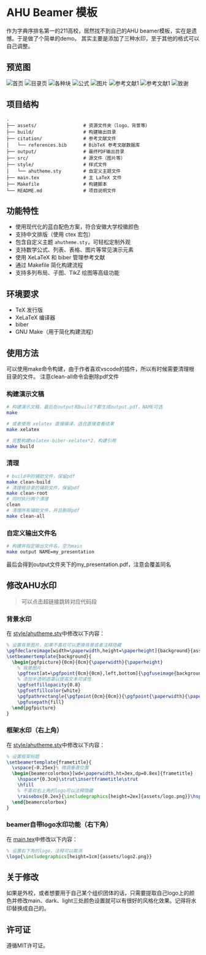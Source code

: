 # AHU Beamer 模板

作为字典序排名第一的211高校，居然找不到自己的AHU beamer模板，实在是遗憾。于是做了个简单的demo。
其实主要是添加了三种水印，至于其他的格式可以自己调整。

## 预览图

![首页](assets/preview/home.jpg)
![目录页](assets/preview/toc.jpg)
![各种块](assets/preview/blocks.jpg)
![公式](assets/preview/formula.jpg)
![图片](assets/preview/imgs.jpg)
![参考文献1](assets/preview/bib1.jpg)
![参考文献1](assets/preview/bib2.jpg)
![致谢](assets/preview/thanks.jpg)

## 项目结构

```
.
├── assets/                 # 资源文件夹（logo、背景等）
├── build/                  # 构建输出目录
├── citation/               # 参考文献文件
│   └── references.bib      # BibTeX 参考文献数据库
├── output/                 # 最终PDF输出目录
├── src/                    # 源文件（图片等）
├── style/                  # 样式文件
│   └── ahutheme.sty        # 自定义主题文件
├── main.tex                # 主 LaTeX 文件
├── Makefile                # 构建脚本
└── README.md               # 项目说明文件
```

## 功能特性

- 使用现代化的蓝白配色方案，符合安徽大学校徽颜色
- 支持中文排版（使用 ctex 宏包）
- 包含自定义主题 `ahutheme.sty`，可轻松定制外观
- 支持数学公式、列表、表格、图片等常见演示元素
- 使用 XeLaTeX 和 biber 管理参考文献
- 通过 Makefile 简化构建流程
- 支持多列布局、子图、TikZ 绘图等高级功能

## 环境要求

- TeX 发行版
- XeLaTeX 编译器
- biber
- GNU Make（用于简化构建流程）

## 使用方法

可以使用make命令构建，由于作者喜欢vscode的插件，所以有时候需要清理根目录的文件。
注意clean-all命令会删除pdf文件

### 构建演示文稿

```bash
# 构建演示文稿，最后在output和build下都生成output.pdf，NAME可选
make

# 或者使用 xelatex 直接编译，适合直接查看结果
make xelatex

# 完整构建xelatex-biber-xelatex*2，构建引用
make build
```

### 清理

```bash
# build中的辅助文件，保留pdf
make clean-build
# 清理根目录的辅助文件，保留pdf
make clean-root
# 同时执行两个清理
clean
# 清理所有辅助文件，并且删除pdf
make clean-all
```

### 自定义输出文件名

```bash
# 构建并指定输出文件名，空为main
make output NAME=my_presentation
```

最后会得到output文件夹下的my_presentation.pdf，注意会覆盖同名

## 修改AHU水印

> 可以点击超链接跳转对应代码段

### 背景水印

在 [style/ahutheme.sty](style/ahutheme.sty#L14)中修改以下内容：

```tex
% 设置背景图片，如果不喜欢可以更换背景或者注释隐藏
\pgfdeclareimage[width=\paperwidth,height=\paperheight]{background}{assets/background.pdf}
\setbeamertemplate{background}{
  \begin{pgfpicture}{0cm}{0cm}{\paperwidth}{\paperheight}
    % 背景图片
    \pgftext[at=\pgfpoint{0cm}{0cm},left,bottom]{\pgfuseimage{background}}
    % 添加半透明遮罩以提高文本可读性
    \pgfsetfillopacity{0.8}
    \pgfsetfillcolor{white}
    \pgfpathrectangle{\pgfpoint{0cm}{0cm}}{\pgfpoint{\paperwidth}{\paperheight}}
    \pgfusepath{fill}
  \end{pgfpicture}
}
```

### 框架水印（右上角）

在 [style/ahutheme.sty](style/ahutheme.sty#L58)中修改以下内容：

```tex
% 设置框架标题
\setbeamertemplate{frametitle}{
  \vspace{-0.25ex}% 微调垂直位置
  \begin{beamercolorbox}[wd=\paperwidth,ht=3ex,dp=0.8ex]{frametitle}
    \hspace*{0.3cm}\strut\insertframetitle\strut
    \hfill
    % 不喜欢右上角的logo可以注释隐藏
    \raisebox{0.2ex}{\includegraphics[height=2ex]{assets/logo.png}}\hspace*{0.4cm}
  \end{beamercolorbox}
}
```

### beamer自带logo水印功能（右下角）

在 [main.tex](main.tex#L22)中修改以下内容：

```tex
% 设置右下角的logo，注释可以取消
\logo{\includegraphics[height=1cm]{assets/logo2.png}}
```
## 关于修改

如果是外校，或者想要用于自己某个组织团体的话，只需要提取自己logo上的颜色并修改main、dark、light三处颜色设置就可以有很好的风格化效果。记得将水印替换成自己的。

## 许可证

遵循MIT许可证。

